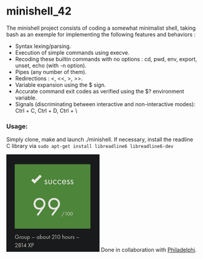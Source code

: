 # minishell_42
The minishell project consists of coding a somewhat minimalist shell, taking bash as an exemple for implementing the following features and behaviors :
<ul>
<li>Syntax lexing/parsing.</li>
<li>Execution of simple commands using execve.</li>
<li>Recoding these builtin commands with no options : cd, pwd, env, export, unset, echo (with -n option).</li>
<li>Pipes (any number of them).</li>
<li>Redirections : <, <<, >, >>.</li>
<li>Variable expansion using the $ sign.</li>
<li>Accurate command exit codes as verified using the $? environment variable.</li>
<li>Signals (discriminating between interactive and non-interactive modes): Ctrl + C, Ctrl + D, Ctrl + \</li>
</ul>

<h3>Usage:</h3>
Simply clone, make and launch ./minishell. If necessary, install the readline C library via <code>sudo apt-get install libreadline6 libreadline6-dev</code>

![screenshot](final_grade.png)
Done in collaboration with [Philadelphi](https://github.com/philadelphi).

